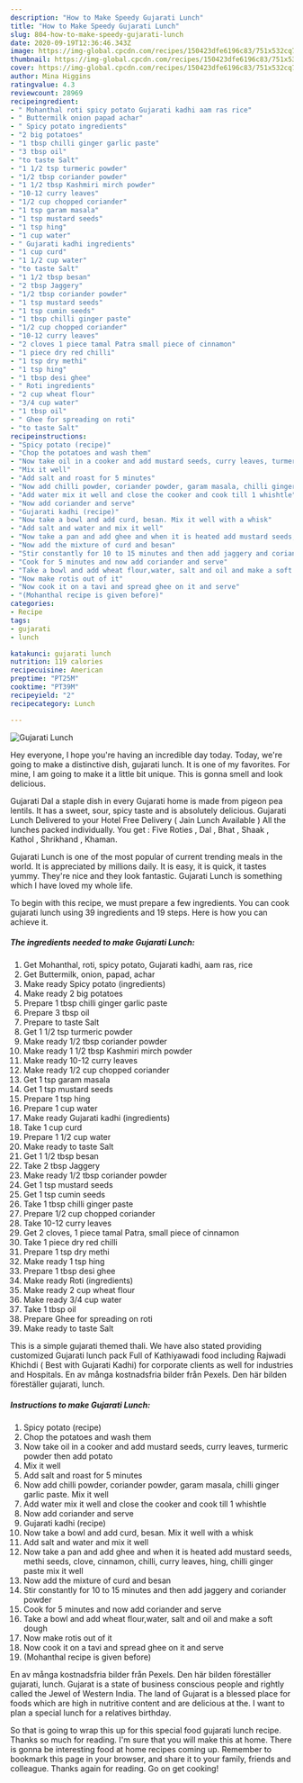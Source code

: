 ```yaml
---
description: "How to Make Speedy Gujarati Lunch"
title: "How to Make Speedy Gujarati Lunch"
slug: 804-how-to-make-speedy-gujarati-lunch
date: 2020-09-19T12:36:46.343Z
image: https://img-global.cpcdn.com/recipes/150423dfe6196c83/751x532cq70/gujarati-lunch-recipe-main-photo.jpg
thumbnail: https://img-global.cpcdn.com/recipes/150423dfe6196c83/751x532cq70/gujarati-lunch-recipe-main-photo.jpg
cover: https://img-global.cpcdn.com/recipes/150423dfe6196c83/751x532cq70/gujarati-lunch-recipe-main-photo.jpg
author: Mina Higgins
ratingvalue: 4.3
reviewcount: 28969
recipeingredient:
- " Mohanthal roti spicy potato Gujarati kadhi aam ras rice"
- " Buttermilk onion papad achar"
- " Spicy potato ingredients"
- "2 big potatoes"
- "1 tbsp chilli ginger garlic paste"
- "3 tbsp oil"
- "to taste Salt"
- "1 1/2 tsp turmeric powder"
- "1/2 tbsp coriander powder"
- "1 1/2 tbsp Kashmiri mirch powder"
- "10-12 curry leaves"
- "1/2 cup chopped coriander"
- "1 tsp garam masala"
- "1 tsp mustard seeds"
- "1 tsp hing"
- "1 cup water"
- " Gujarati kadhi ingredients"
- "1 cup curd"
- "1 1/2 cup water"
- "to taste Salt"
- "1 1/2 tbsp besan"
- "2 tbsp Jaggery"
- "1/2 tbsp coriander powder"
- "1 tsp mustard seeds"
- "1 tsp cumin seeds"
- "1 tbsp chilli ginger paste"
- "1/2 cup chopped coriander"
- "10-12 curry leaves"
- "2 cloves 1 piece tamal Patra small piece of cinnamon"
- "1 piece dry red chilli"
- "1 tsp dry methi"
- "1 tsp hing"
- "1 tbsp desi ghee"
- " Roti ingredients"
- "2 cup wheat flour"
- "3/4 cup water"
- "1 tbsp oil"
- " Ghee for spreading on roti"
- "to taste Salt"
recipeinstructions:
- "Spicy potato (recipe)"
- "Chop the potatoes and wash them"
- "Now take oil in a cooker and add mustard seeds, curry leaves, turmeric powder then add potato"
- "Mix it well"
- "Add salt and roast for 5 minutes"
- "Now add chilli powder, coriander powder, garam masala, chilli ginger garlic paste. Mix it well"
- "Add water mix it well and close the cooker and cook till 1 whishtle"
- "Now add coriander and serve"
- "Gujarati kadhi (recipe)"
- "Now take a bowl and add curd, besan. Mix it well with a whisk"
- "Add salt and water and mix it well"
- "Now take a pan and add ghee and when it is heated add mustard seeds, methi seeds, clove, cinnamon, chilli, curry leaves, hing, chilli ginger paste mix it well"
- "Now add the mixture of curd and besan"
- "Stir constantly for 10 to 15 minutes and then add jaggery and coriander powder"
- "Cook for 5 minutes and now add coriander and serve"
- "Take a bowl and add wheat flour,water, salt and oil and make a soft dough"
- "Now make rotis out of it"
- "Now cook it on a tavi and spread ghee on it and serve"
- "(Mohanthal recipe is given before)"
categories:
- Recipe
tags:
- gujarati
- lunch

katakunci: gujarati lunch 
nutrition: 119 calories
recipecuisine: American
preptime: "PT25M"
cooktime: "PT39M"
recipeyield: "2"
recipecategory: Lunch

---
```



![Gujarati Lunch](https://img-global.cpcdn.com/recipes/150423dfe6196c83/751x532cq70/gujarati-lunch-recipe-main-photo.jpg)

Hey everyone, I hope you're having an incredible day today. Today, we're going to make a distinctive dish, gujarati lunch. It is one of my favorites. For mine, I am going to make it a little bit unique. This is gonna smell and look delicious.

Gujarati Dal a staple dish in every Gujarati home is made from pigeon pea lentils. It has a sweet, sour, spicy taste and is absolutely delicious. Gujarati Lunch Delivered to your Hotel Free Delivery ( Jain Lunch Available ) All the lunches packed individually. You get : Five Roties , Dal , Bhat , Shaak , Kathol , Shrikhand , Khaman.

Gujarati Lunch is one of the most popular of current trending meals in the world. It is appreciated by millions daily. It is easy, it is quick, it tastes yummy. They're nice and they look fantastic. Gujarati Lunch is something which I have loved my whole life.


To begin with this recipe, we must prepare a few ingredients. You can cook gujarati lunch using 39 ingredients and 19 steps. Here is how you can achieve it.

<!--inarticleads1-->

##### The ingredients needed to make Gujarati Lunch:

1. Get  Mohanthal, roti, spicy potato, Gujarati kadhi, aam ras, rice
1. Get  Buttermilk, onion, papad, achar
1. Make ready  Spicy potato (ingredients)
1. Make ready 2 big potatoes
1. Prepare 1 tbsp chilli ginger garlic paste
1. Prepare 3 tbsp oil
1. Prepare to taste Salt
1. Get 1 1/2 tsp turmeric powder
1. Make ready 1/2 tbsp coriander powder
1. Make ready 1 1/2 tbsp Kashmiri mirch powder
1. Make ready 10-12 curry leaves
1. Make ready 1/2 cup chopped coriander
1. Get 1 tsp garam masala
1. Get 1 tsp mustard seeds
1. Prepare 1 tsp hing
1. Prepare 1 cup water
1. Make ready  Gujarati kadhi (ingredients)
1. Take 1 cup curd
1. Prepare 1 1/2 cup water
1. Make ready to taste Salt
1. Get 1 1/2 tbsp besan
1. Take 2 tbsp Jaggery
1. Make ready 1/2 tbsp coriander powder
1. Get 1 tsp mustard seeds
1. Get 1 tsp cumin seeds
1. Take 1 tbsp chilli ginger paste
1. Prepare 1/2 cup chopped coriander
1. Take 10-12 curry leaves
1. Get 2 cloves, 1 piece tamal Patra, small piece of cinnamon
1. Take 1 piece dry red chilli
1. Prepare 1 tsp dry methi
1. Make ready 1 tsp hing
1. Prepare 1 tbsp desi ghee
1. Make ready  Roti (ingredients)
1. Make ready 2 cup wheat flour
1. Make ready 3/4 cup water
1. Take 1 tbsp oil
1. Prepare  Ghee for spreading on roti
1. Make ready to taste Salt


This is a simple gujarati themed thali. We have also stated providing customized Gujarati lunch pack Full of Kathiyawadi food including Rajwadi Khichdi ( Best with Gujarati Kadhi) for corporate clients as well for industries and Hospitals. En av många kostnadsfria bilder från Pexels. Den här bilden föreställer gujarati, lunch. 

<!--inarticleads2-->

##### Instructions to make Gujarati Lunch:

1. Spicy potato (recipe)
1. Chop the potatoes and wash them
1. Now take oil in a cooker and add mustard seeds, curry leaves, turmeric powder then add potato
1. Mix it well
1. Add salt and roast for 5 minutes
1. Now add chilli powder, coriander powder, garam masala, chilli ginger garlic paste. Mix it well
1. Add water mix it well and close the cooker and cook till 1 whishtle
1. Now add coriander and serve
1. Gujarati kadhi (recipe)
1. Now take a bowl and add curd, besan. Mix it well with a whisk
1. Add salt and water and mix it well
1. Now take a pan and add ghee and when it is heated add mustard seeds, methi seeds, clove, cinnamon, chilli, curry leaves, hing, chilli ginger paste mix it well
1. Now add the mixture of curd and besan
1. Stir constantly for 10 to 15 minutes and then add jaggery and coriander powder
1. Cook for 5 minutes and now add coriander and serve
1. Take a bowl and add wheat flour,water, salt and oil and make a soft dough
1. Now make rotis out of it
1. Now cook it on a tavi and spread ghee on it and serve
1. (Mohanthal recipe is given before)


En av många kostnadsfria bilder från Pexels. Den här bilden föreställer gujarati, lunch. Gujarat is a state of business conscious people and rightly called the Jewel of Western India. The land of Gujarat is a blessed place for foods which are high in nutritive content and are delicious at the. I want to plan a special lunch for a relatives birthday. 

So that is going to wrap this up for this special food gujarati lunch recipe. Thanks so much for reading. I'm sure that you will make this at home. There is gonna be interesting food at home recipes coming up. Remember to bookmark this page in your browser, and share it to your family, friends and colleague. Thanks again for reading. Go on get cooking!
